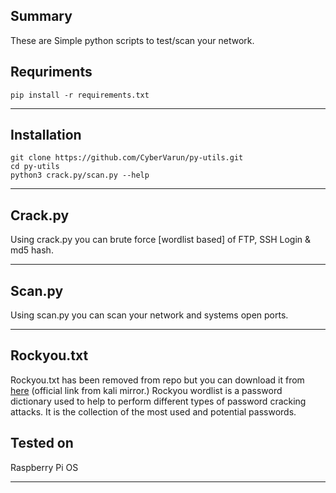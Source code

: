 ## Summary

These are Simple python scripts to test/scan your network.


## Requriments
``` 
pip install -r requirements.txt
```

<hr>

## Installation

```
git clone https://github.com/CyberVarun/py-utils.git 
cd py-utils
python3 crack.py/scan.py --help 
```
<hr>

## Crack.py

Using crack.py you can brute force [wordlist based] of FTP, SSH Login & md5 hash.
<hr>

## Scan.py

Using scan.py you can scan your network and systems open ports.

<hr>

## Rockyou.txt

Rockyou.txt has been removed from repo but you can download it from <a href="http://mirror.anigil.com/kali/pool/main/w/wordlists/wordlists_0.3.orig.tar.gz">here</a> (official link from kali mirror.)
Rockyou wordlist is a password dictionary used to help to perform different types of password cracking attacks. It is the collection of the most used and potential passwords.

## Tested on 

Raspberry Pi OS
<hr>